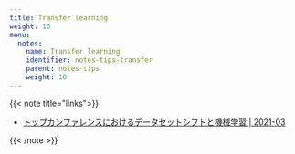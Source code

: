 ```yaml
---
title: Transfer learning
weight: 10
menu:
  notes:
    name: Transfer learning
    identifier: notes-tips-transfer
    parent: notes-tips
    weight: 10
---
```


{{< note title="links">}}
- [トップカンファレンスにおけるデータセットシフトと機械学習 | 2021-03](https://iblog.ridge-i.com/entry/2021/03/10/110000)

{{< /note >}}

